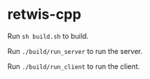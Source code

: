# retwis-cpp

Run `sh build.sh` to build.<br />

Run `./build/run_server` to run the server.<br />

Run `./build/run_client` to run the client.<br />
